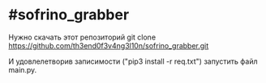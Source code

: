 <h1>#sofrino_grabber</h1>




Нужно скачать этот репозиторий git clone https://github.com/th3end0f3v4ng3l10n/sofrino_grabber.git




И удовлелетворив записимости ("pip3 install -r req.txt") запустить файл main.py.

